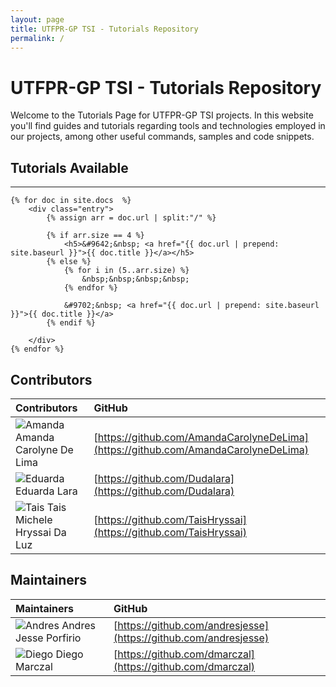```yaml
---
layout: page
title: UTFPR-GP TSI - Tutorials Repository
permalink: /
---
```


# UTFPR-GP TSI - Tutorials Repository

Welcome to the Tutorials Page for UTFPR-GP TSI projects. In this website you'll find guides and tutorials regarding tools and technologies employed in our projects, among other useful commands, samples and code snippets.

## Tutorials Available

<div class="section-index">
    <hr class="panel-line">

    {% for doc in site.docs  %}
        <div class="entry">
            {% assign arr = doc.url | split:"/" %}
    
            {% if arr.size == 4 %}
                <h5>&#9642;&nbsp; <a href="{{ doc.url | prepend: site.baseurl }}">{{ doc.title }}</a></h5>
            {% else %}
                {% for i in (5..arr.size) %}
                    &nbsp;&nbsp;&nbsp;&nbsp;
                {% endfor %}
                
                &#9702;&nbsp; <a href="{{ doc.url | prepend: site.baseurl }}">{{ doc.title }}</a>
            {% endif %}

        </div>
    {% endfor %}
</div>

## Contributors

|            Contributors             |                    GitHub                   |
| :---------------------------------- | :------------------------------------------ |
| ![Amanda](https://github.com/AmandaCarolyneDeLima.png?size=20) Amanda Carolyne De Lima             | [https://github.com/AmandaCarolyneDeLima](https://github.com/AmandaCarolyneDeLima)                 |
| ![Eduarda](https://github.com/Dudalara.png?size=20) Eduarda Lara                      | [https://github.com/Dudalara](https://github.com/Dudalara)            | 
| ![Tais](https://github.com/TaisHryssai.png?size=20) Tais Michele Hryssai Da Luz        | [https://github.com/TaisHryssai](https://github.com/TaisHryssai)                 |

## Maintainers

|             Maintainers             |                    GitHub                   |
| :---------------------------------- | :------------------------------------------ |
| ![Andres](https://github.com/andresjesse.png?size=20) Andres Jesse Porfirio                       | [https://github.com/andresjesse](https://github.com/andresjesse)
| ![Diego](https://github.com/dmarczal.png?size=20) Diego Marczal                       | [https://github.com/dmarczal](https://github.com/dmarczal)